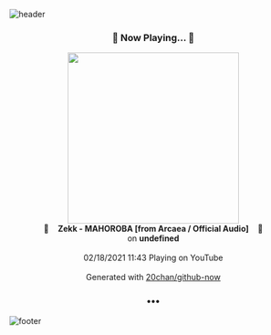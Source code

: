 ![header](https://capsule-render.vercel.app/api?type=wave&height=170&section=header&text=Hi.%20I'm%20SHIFT&fontColor=090707&fontAlignX=45&fontAlignY=65&fontSize=100)

<h3 align="center">🎵 Now Playing... 🎵</h3>
<p align="center">
  <a href="https://www.youtube.com/channel/UCC4HG1lttnvXMSyRtokDV7g">
    <img width="300" src="https://yt3.ggpht.com/ytc/AAUvwnhI4KM1KfxnvxqHVSivrKwEtjPWreLCNrBpNOG39w=s48-c-k-c0x00ffffff-no-rj-mo">
  </a>
  <br>
  🎵&nbsp&nbsp&nbsp <b>Zekk - MAHOROBA [from Arcaea / Official Audio]</b> &nbsp&nbsp&nbsp🎵
  <br>
  on <b>undefined</b>
  
  <br />
  <br />
  02/18/2021 11:43 Playing on YouTube
  <br />
  <br />
  Generated with <a href="https://github.com/20chan/github-now">20chan/github-now</a>
</p>

<h3 align="center">•••</h3>

![footer](https://capsule-render.vercel.app/api?type=wave&height=150&section=footer)

